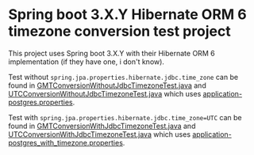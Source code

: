 # Spring boot 3.X.Y Hibernate ORM 6 timezone conversion test project

This project uses Spring boot 3.X.Y with their Hibernate ORM 6 implementation (if they have one, i don't know).

Test without `spring.jpa.properties.hibernate.jdbc.time_zone` can be found in [GMTConversionWithoutJdbcTimezoneTest.java] and [UTCConversionWithoutJdbcTimezoneTest.java] which uses [application-postgres.properties].

Test with `spring.jpa.properties.hibernate.jdbc.time_zone=UTC` can be found in [GMTConversionWithJdbcTimezoneTest.java] and [UTCConversionWithJdbcTimezoneTest.java] which uses [application-postgres_with_timezone.properties].

[application-postgres.properties]: src/test/resources/application-postgres.properties
[gmtconversionwithjdbctimezonetest.java]: src/test/java/se/agreedskiing/hibernate/timezone/spring/boot/three/repositories/GMTConversionWithJdbcTimezoneTest.java
[utcconversionwithjdbctimezonetest.java]: src/test/java/se/agreedskiing/hibernate/timezone/spring/boot/three/repositories/UTCConversionWithJdbcTimezoneTest.java
[gmtconversionwithoutjdbctimezonetest.java]: src/test/java/se/agreedskiing/hibernate/timezone/spring/boot/three/repositories/GMTConversionWithoutJdbcTimezoneTest.java
[utcconversionwithoutjdbctimezonetest.java]: src/test/java/se/agreedskiing/hibernate/timezone/spring/boot/three/repositories/UTCConversionWithoutJdbcTimezoneTest.java
[application-postgres_with_timezone.properties]: src/test/resources/application-postgres_with_timezone.properties
